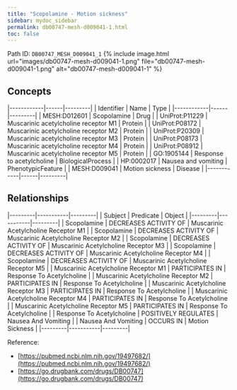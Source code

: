 ```yaml
---
title: "Scopolamine - Motion sickness"
sidebar: mydoc_sidebar
permalink: db00747-mesh-d009041-1.html
toc: false 
---
```



Path ID: `DB00747_MESH_D009041_1`
{% include image.html url="images/db00747-mesh-d009041-1.png" file="db00747-mesh-d009041-1.png" alt="db00747-mesh-d009041-1" %}

## Concepts

|------------|------|---------|
| Identifier | Name | Type    |
|------------|------|---------|
| MESH:D012601 | Scopolamine | Drug |
| UniProt:P11229 | Muscarinic acetylcholine receptor M1 | Protein |
| UniProt:P08172 | Muscarinic acetylcholine receptor M2 | Protein |
| UniProt:P20309 | Muscarinic acetylcholine receptor M3 | Protein |
| UniProt:P08173 | Muscarinic acetylcholine receptor M4 | Protein |
| UniProt:P08912 | Muscarinic acetylcholine receptor M5 | Protein |
| GO:1905144 | Response to acetylcholine | BiologicalProcess |
| HP:0002017 | Nausea and vomiting | PhenotypicFeature |
| MESH:D009041 | Motion sickness | Disease |
|------------|------|---------|

## Relationships

|---------|-----------|---------|
| Subject | Predicate | Object  |
|---------|-----------|---------|
| Scopolamine | DECREASES ACTIVITY OF | Muscarinic Acetylcholine Receptor M1 |
| Scopolamine | DECREASES ACTIVITY OF | Muscarinic Acetylcholine Receptor M2 |
| Scopolamine | DECREASES ACTIVITY OF | Muscarinic Acetylcholine Receptor M3 |
| Scopolamine | DECREASES ACTIVITY OF | Muscarinic Acetylcholine Receptor M4 |
| Scopolamine | DECREASES ACTIVITY OF | Muscarinic Acetylcholine Receptor M5 |
| Muscarinic Acetylcholine Receptor M1 | PARTICIPATES IN | Response To Acetylcholine |
| Muscarinic Acetylcholine Receptor M2 | PARTICIPATES IN | Response To Acetylcholine |
| Muscarinic Acetylcholine Receptor M3 | PARTICIPATES IN | Response To Acetylcholine |
| Muscarinic Acetylcholine Receptor M4 | PARTICIPATES IN | Response To Acetylcholine |
| Muscarinic Acetylcholine Receptor M5 | PARTICIPATES IN | Response To Acetylcholine |
| Response To Acetylcholine | POSITIVELY REGULATES | Nausea And Vomiting |
| Nausea And Vomiting | OCCURS IN | Motion Sickness |
|---------|-----------|---------|

Reference: 
  - [https://pubmed.ncbi.nlm.nih.gov/19497682/](https://pubmed.ncbi.nlm.nih.gov/19497682/)
  - [https://go.drugbank.com/drugs/DB00747](https://go.drugbank.com/drugs/DB00747)
